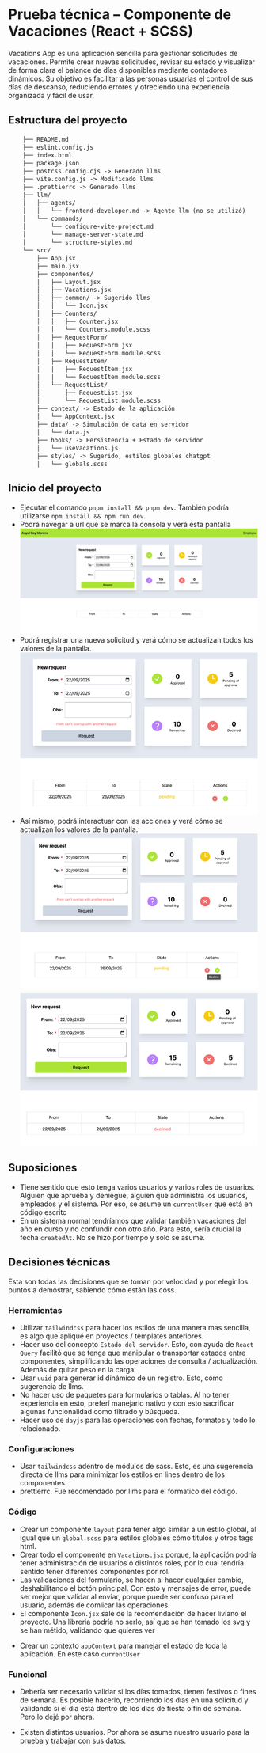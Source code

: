 # Prueba técnica – Componente de Vacaciones (React + SCSS)

Vacations App es una aplicación sencilla para gestionar solicitudes de vacaciones. Permite crear nuevas solicitudes, revisar su estado y visualizar de forma clara el balance de días disponibles mediante contadores dinámicos. Su objetivo es facilitar a las personas usuarias el control de sus días de descanso, reduciendo errores y ofreciendo una experiencia organizada y fácil de usar.

## Estructura del proyecto

```
    ├── README.md
    ├── eslint.config.js
    ├── index.html
    ├── package.json
    ├── postcss.config.cjs -> Generado llms
    ├── vite.config.js -> Modificado llms
    ├── .prettierrc -> Generado llms
    ├── llm/
    │   ├── agents/
    │   │   └── frontend-developer.md -> Agente llm (no se utilizó)
    │   └── commands/
    │       └── configure-vite-project.md
    │       └── manage-server-state.md
    │       └── structure-styles.md
    └── src/
        ├── App.jsx
        ├── main.jsx
        ├── componentes/
        │   ├── Layout.jsx
        │   ├── Vacations.jsx
        │   ├── common/ -> Sugerido llms
        │   │   └── Icon.jsx
        │   ├── Counters/
        │   │   ├── Counter.jsx
        │   │   └── Counters.module.scss
        │   ├── RequestForm/
        │   │   ├── RequestForm.jsx
        │   │   └── RequestForm.module.scss
        │   ├── RequestItem/
        │   │   ├── RequestItem.jsx
        │   │   └── RequestItem.module.scss
        │   └── RequestList/
        │       ├── RequestList.jsx
        │       └── RequestList.module.scss
        ├── context/ -> Estado de la aplicación
        │   └── AppContext.jsx
        ├── data/ -> Simulación de data en servidor
        │   └── data.js
        ├── hooks/ -> Persistencia + Estado de servidor
        │   └── useVacations.js
        ├── styles/ -> Sugerido, estilos globales chatgpt
        │   └── globals.scss

```

## Inicio del proyecto

- Ejecutar el comando `pnpm install && pnpm dev`. También podría utilizarse `npm install && npm run dev`.
- Podrá navegar a url que se marca la consola y verá esta pantalla ![Home](./.docs/home.png)
- Podrá registrar una nueva solicitud y verá cómo se actualizan todos los valores de la pantalla. ![Home](./.docs/home-2.png)
- Así mismo, podrá interactuar con las acciones y verá cómo se actualizan los valores de la pantalla.![Home](./.docs/home-3.png) ![Home](./.docs/home-4.png)

## Suposiciones

- Tiene sentido que esto tenga varios usuarios y varios roles de usuarios. Alguien que aprueba y deniegue, alguien que administra los usuarios, empleados y el sistema. Por eso, se asume un `currentUser` que está en código escrito
- En un sistema normal tendríamos que validar también vacaciones del año en curso y no confundir con otro año. Para esto, sería crucial la fecha `createdAt`. No se hizo por tiempo y solo se asume.

## Decisiones técnicas

Esta son todas las decisiones que se toman por velocidad y por elegir los puntos a demostrar, sabiendo cómo están las coss.

### Herramientas

- Utilizar `tailwindcss` para hacer los estilos de una manera mas sencilla, es algo que apliqué en proyectos / templates anteriores.
- Hacer uso del concepto `Estado del servidor`. Esto, con ayuda de `React Query` facilitó que se tenga que manipular o transportar estados entre componentes, simplificando las operaciones de consulta / actualización. Además de quitar peso en la carga.
- Usar `uuid` para generar id dinámico de un registro. Esto, cómo sugerencia de llms.
- No hacer uso de paquetes para formularios o tablas. Al no tener experiencia en esto, preferí manejarlo nativo y con esto sacrificar algunas funcionalidad como filtrado y búsqueda.
- Hacer uso de `dayjs` para las operaciones con fechas, formatos y todo lo relacionado.

### Configuraciones

- Usar `tailwindcss` adentro de módulos de sass. Esto, es una sugerencia directa de llms para minimizar los estilos en lines dentro de los componentes.
- prettierrc. Fue recomendado por llms para el formatico del código.

### Código

- Crear un componente `layout` para tener algo similar a un estilo global, al igual que un `global.scss` para estilos globales cómo titulos y otros tags html.
- Crear todo el componente en `Vacations.jsx` porque, la aplicación podría tener administración de usuarios o distintos roles, por lo cual tendría sentido tener diferentes componentes por rol.
- Las validaciones del formulario, se hacen al hacer cualquier cambio, deshabilitando el botón principal. Con esto y mensajes de error, puede ser mejor que validar al enviar, porque puede ser confuso para el usuario, además de comlicar las operaciones.
- El componente `Icon.jsx` sale de la recomendación de hacer liviano el proyecto. Una libreria podría no serlo, así que se han tomado los svg y se han métido, validando que quieres ver

* Crear un contexto `appContext` para manejar el estado de toda la aplicación. En este caso `currentUser`

### Funcional

- Debería ser necesario validar si los días tomados, tienen festivos o fines de semana. Es posible hacerlo, recorriendo los días en una solicitud y validando si el día está dentro de los días de fiesta o fin de semana. Pero lo dejé por ahora.

- Existen distintos usuarios. Por ahora se asume nuestro usuario para la prueba y trabajar con sus datos.
